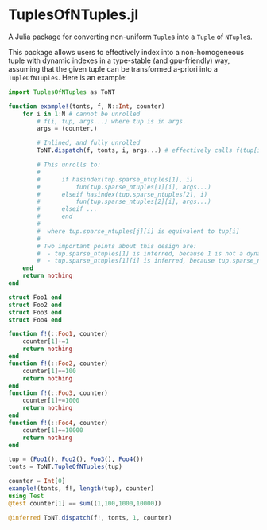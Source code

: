 # TuplesOfNTuples.jl

A Julia package for converting non-uniform `Tuple`s into a `Tuple` of `NTuple`s.

This package allows users to effectively index into a non-homogeneous tuple with dynamic indexes in a type-stable (and gpu-friendly) way, assuming that the given tuple can be transformed a-priori into a `TupleOfNTuples`. Here is an example:

```julia
import TuplesOfNTuples as ToNT

function example!(tonts, f, N::Int, counter)
    for i in 1:N # cannot be unrolled
        # f(i, tup, args...) where tup is in args.
        args = (counter,)

        # Inlined, and fully unrolled
        ToNT.dispatch(f, tonts, i, args...) # effectively calls f(tup[i], args...)

        # This unrolls to:
        #
        #      if hasindex(tup.sparse_ntuples[1], i)
        #          fun(tup.sparse_ntuples[1][i], args...)
        #      elseif hasindex(tup.sparse_ntuples[2], i)
        #          fun(tup.sparse_ntuples[2][i], args...)
        #      elseif ...
        #      end
        #
        #  where tup.sparse_ntuples[j][i] is equivalent to tup[i]
        #
        # Two important points about this design are:
        #  - tup.sparse_ntuples[1] is inferred, because 1 is not a dynamic index
        #  - tup.sparse_ntuples[1][i] is inferred, because tup.sparse_ntuples[1] an NTuple
    end
    return nothing
end

struct Foo1 end
struct Foo2 end
struct Foo3 end
struct Foo4 end

function f!(::Foo1, counter)
    counter[1]+=1
    return nothing
end
function f!(::Foo2, counter)
    counter[1]+=100
    return nothing
end
function f!(::Foo3, counter)
    counter[1]+=1000
    return nothing
end
function f!(::Foo4, counter)
    counter[1]+=10000
    return nothing
end

tup = (Foo1(), Foo2(), Foo3(), Foo4())
tonts = ToNT.TupleOfNTuples(tup)

counter = Int[0]
example!(tonts, f!, length(tup), counter)
using Test
@test counter[1] == sum((1,100,1000,10000))

@inferred ToNT.dispatch(f!, tonts, 1, counter)
```
